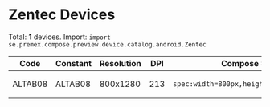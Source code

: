 # Zentec Devices

Total: **1** devices. Import: `import se.premex.compose.preview.device.catalog.android.Zentec`

| Code | Constant | Resolution | DPI | Compose Spec | Preview Usage |
|------|----------|------------|-----|-------------|---------------|
| ALTAB08 | ALTAB08 | 800x1280 | 213 | `spec:width=800px,height=1280px,dpi=213` | `@Preview(device = Zentec.ALTAB08)` |

<!-- Generated automatically. Do not edit manually. -->
